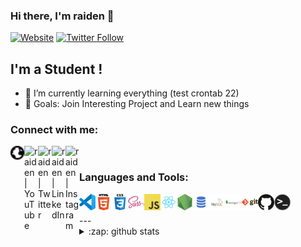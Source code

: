 ### Hi there, I'm raiden 👋

[![Website](https://img.shields.io/website?label=raiden.com&style=for-the-badge&url=https%3A%2F%2Fraiden.com)](https://google.com)
[![Twitter Follow](https://img.shields.io/twitter/follow/raiden?color=1DA1F2&logo=twitter&style=for-the-badge)](https://twitter.com/)

## I'm a Student !

- 🌱 I’m currently learning everything (test crontab 22)
- 🥅 Goals: Join Interesting Project and Learn new things

### Connect with me:

<img align="left" alt="raiden.com" width="22px" src="https://raw.githubusercontent.com/iconic/open-iconic/master/svg/globe.svg" />
<img align="left" alt="raiden | YouTube" width="22px" src="https://cdn.jsdelivr.net/npm/simple-icons@v3/icons/youtube.svg" />
<img align="left" alt="raiden | Twitter" width="22px" src="https://cdn.jsdelivr.net/npm/simple-icons@v3/icons/twitter.svg" />
<img align="left" alt="raiden | LinkedIn" width="22px" src="https://cdn.jsdelivr.net/npm/simple-icons@v3/icons/linkedin.svg" />
<img align="left" alt="raiden | Instagram" width="22px" src="https://cdn.jsdelivr.net/npm/simple-icons@v3/icons/instagram.svg" />

<br />

### Languages and Tools:

<img align="left" alt="visual studio code" width="26px" src="https://raw.githubusercontent.com/github/explore/80688e429a7d4ef2fca1e82350fe8e3517d3494d/topics/visual-studio-code/visual-studio-code.png" /> 
<img align="left" alt="html5" width="26px" src="https://raw.githubusercontent.com/github/explore/80688e429a7d4ef2fca1e82350fe8e3517d3494d/topics/html/html.png" /> 
<img align="left" alt="css3" width="26px" src="https://raw.githubusercontent.com/github/explore/80688e429a7d4ef2fca1e82350fe8e3517d3494d/topics/css/css.png" /> 
<img align="left" alt="sass" width="26px" src="https://raw.githubusercontent.com/github/explore/80688e429a7d4ef2fca1e82350fe8e3517d3494d/topics/sass/sass.png" /> 
<img align="left" alt="javascript" width="26px" src="https://raw.githubusercontent.com/github/explore/80688e429a7d4ef2fca1e82350fe8e3517d3494d/topics/javascript/javascript.png" /> 
<img align="left" alt="react" width="26px" src="https://raw.githubusercontent.com/github/explore/80688e429a7d4ef2fca1e82350fe8e3517d3494d/topics/react/react.png" /> 
<img align="left" alt="node.js" width="26px" src="https://raw.githubusercontent.com/github/explore/80688e429a7d4ef2fca1e82350fe8e3517d3494d/topics/nodejs/nodejs.png" /> 
<img align="left" alt="sql" width="26px" src="https://raw.githubusercontent.com/github/explore/80688e429a7d4ef2fca1e82350fe8e3517d3494d/topics/sql/sql.png" /> 
<img align="left" alt="mysql" width="26px" src="https://raw.githubusercontent.com/github/explore/80688e429a7d4ef2fca1e82350fe8e3517d3494d/topics/mysql/mysql.png" /> 
<img align="left" alt="mongodb" width="26px" src="https://raw.githubusercontent.com/github/explore/80688e429a7d4ef2fca1e82350fe8e3517d3494d/topics/mongodb/mongodb.png" /> 
<img align="left" alt="git" width="26px" src="https://raw.githubusercontent.com/github/explore/80688e429a7d4ef2fca1e82350fe8e3517d3494d/topics/git/git.png" /> 
<img align="left" alt="github" width="26px" src="https://raw.githubusercontent.com/github/explore/78df643247d429f6cc873026c0622819ad797942/topics/github/github.png" /> 
<img align="left" alt="terminal" width="26px" src="https://raw.githubusercontent.com/github/explore/80688e429a7d4ef2fca1e82350fe8e3517d3494d/topics/terminal/terminal.png" /> <br /> <br /> --- </details> <details> <summary>:zap: github stats</summary> <img align="left" alt="codestackr's github stats" src="https://github-readme-stats.codestackr.vercel.app/api?username=codestackr&show_icons=true&hide_border=true" /> </details>

